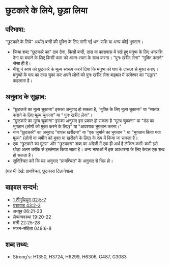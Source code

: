 # छुटकारे के लिये, छुड़ा लिया #

## परिभाषा: ##

“छुटकारे के लिये” अर्थात् बन्दी की मुक्ति के लिए मांगी गई धन-राशि या अन्य कोई भुगतान। 

* क्रिया शब्द "छुटकारे का" दाम देना, किसी बन्दी, दास या कारावास में रखे हुए मनुष्य के लिए धनराशि देना या बचाने के लिए किसी काम को आत्म-त्याग के साथ करना। “पुनः खरीद लेना” “मुक्ति कराने” जैसा ही है।
* यीशु ने स्वयं को छुटकारे के मूल्य स्वरूप करने दिया कि मनुष्य को पाप के दासत्व से मुक्त कराए। मनुष्यों के पाप का दण्ड चुका कर अपने लोगों को पुनः खरीद लेना बाइबल में परमेश्वर का "उद्धार" कहलाता है। 

## अनुवाद के सुझाव: ##

* “छुटकारे का मूल्य चुकाना” इसका अनुवाद हो सकता है, “मुक्ति के लिए मूल्य चुकाना” या “स्वतंत्र कराने के लिए मूल्य चुकाना” या “ पुनः खरीद लेना”।
* “छुटकारे का मूल्य चुकाना” इसका अनुवाद इस प्रकार हो सकता है “मूल्य चुकाना” या "दंड का भुगतान (लोगों को मुक्त करने के लिए)" या "आवश्यक भुगतान करना।"
* नाम "छुटकारे" का अनुवाद "वापस खरीदना" या "एक जुर्माने का भुगतान " या "भुगतान किया गया मूल्य" (लोगों या जमीन को मुक्त या खरीदने के लिए) के रूप में किया जा सकता है।
* एक "छुटकारे  का मूल्य" और "छुटकारा" शब्द का अंग्रेज़ी में एक ही अर्थ है लेकिन कभी-कभी इसे थोड़ा अलग तरीके से इस्तेमाल किया जाता है। अन्य भाषाओं में इस अवधारणा के लिए केवल एक शब्द हो सकता है।  
* सुनिश्चित करें कि यह अनुवाद “प्रायश्चित” के अनुवाद से भिन्न हो।

(यह भी देखें: प्रायश्चित, छुटकारा दिलानेवाला

## बाइबल सन्दर्भ: ##

* [1 तीमुथियुस 02:5-7](../atonement.md)
* [यशायाह 43:2-3](../redeem.md)
* अय्यूब 06:21-23
* लैव्यव्यवस्था 19:20-22
* मत्ती 22:25-28
* भजन-संहिता 049:6-8

## शब्द तथ्य: ##

* Strong's: H1350, H3724, H6299, H6306, G487, G3083
